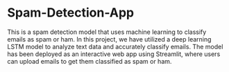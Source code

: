 # Spam-Detection-App
This is a spam detection model that uses machine learning to classify emails as spam or ham. In this project, we have utilized a deep learning LSTM model to analyze text data and accurately classify emails. The model has been deployed as an interactive web app using Streamlit, where users can upload emails to get them classified as spam or ham.
